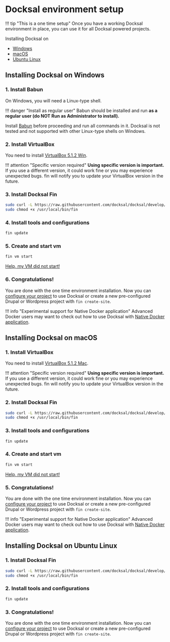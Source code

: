 # Docksal environment setup

!!! tip "This is a one time setup"
    Once you have a working Docksal environment in place, you can use it for all Docksal powered projects.

Installing Docksal on
- [Windows](#windows)
- [macOS](#macos)
- [Ubuntu Linux](#linux)

<a name="windows"></a>
## Installing Docksal on Windows

### 1. Install Babun

On Windows, you will need a Linux-type shell.

!!! danger "Install as regular user"
    Babun should be installed and run **as a regular user (do NOT Run as Administrator to install).**

Install [Babun](http://babun.github.io/) before proceeding and run all commands in it.
Docksal is not tested and not supported with other Linux-type shells on Windows.

### 2. Install VirtualBox

You need to install [VirtualBox 5.1.2 Win](http://download.virtualbox.org/virtualbox/5.1.2/VirtualBox-5.1.2-108956-Win.exe).

!!! attention "Specific version required"
    **Using specific version is important.** If you use a different version, it could work fine or you may experience unexpected bugs. fin will notify you to update your VirtualBox version in the future.

### 3. Install Docksal Fin

```bash
sudo curl -L https://raw.githubusercontent.com/docksal/docksal/develop/bin/fin -o /usr/local/bin/fin && \
sudo chmod +x /usr/local/bin/fin
```

### 4. Install tools and configurations

```bash
fin update
```

### 5. Create and start vm

```bash
fin vm start
```
[Help, my VM did not start!](/docs/troubleshooting.md#failed-creating-docksal-virtual-machine)

### 6. Congratulations!

You are done with the one time environment installation. Now you can [configure your project](/docs/project-setup.md) to use Docksal or create a new pre-configured Drupal or Wordpress project with `fin create-site`.

!!! info "Experimental support for Native Docker application"
    Advanced Docker users may want to check out how to use Docksal with [Native Docker application](env-setup-native.md).

<a name="macos"></a>
## Installing Docksal on macOS

### 1. Install VirtualBox

You need to install [VirtualBox 5.1.2 Mac](http://download.virtualbox.org/virtualbox/5.1.2/VirtualBox-5.1.2-108956-OSX.dmg).

!!! attention "Specific version required"
    **Using specific version is important.** If you use a different version, it could work fine or you may experience unexpected bugs. fin will notify you to update your VirtualBox version in the future.

### 2. Install Docksal Fin

```bash
sudo curl -L https://raw.githubusercontent.com/docksal/docksal/develop/bin/fin -o /usr/local/bin/fin && \
sudo chmod +x /usr/local/bin/fin
```

### 3. Install tools and configurations

```bash
fin update
```

### 4. Create and start vm

```bash
fin vm start
```
[Help, my VM did not start!](/docs/troubleshooting.md#failed-creating-docksal-virtual-machine)

### 5. Congratulations!

You are done with the one time environment installation. Now you can [configure your project](/docs/project-setup.md) to use Docksal or create a new pre-configured Drupal or Wordpress project with `fin create-site`.

!!! info "Experimental support for Native Docker application"
    Advanced Docker users may want to check out how to use Docksal with [Native Docker application](env-setup-native.md).

<a name="linux"></a>
## Installing Docksal on Ubuntu Linux

### 1. Install Docksal Fin

```bash
sudo curl -L https://raw.githubusercontent.com/docksal/docksal/develop/bin/fin -o /usr/local/bin/fin && \
sudo chmod +x /usr/local/bin/fin
```

### 2. Install tools and configurations

```bash
fin update
```

### 3. Congratulations!

You are done with the one time environment installation. Now you can [configure your project](/docs/project-setup.md) to use Docksal or create a new pre-configured Drupal or Wordpress project with `fin create-site`.
